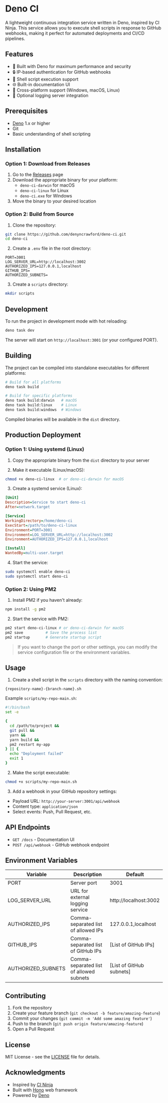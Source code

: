 # Deno CI

A lightweight continuous integration service written in Deno, inspired by CI Ninja. This service allows you to execute shell scripts in response to GitHub webhooks, making it perfect for automated deployments and CI/CD pipelines.

## Features

- 🦕 Built with Deno for maximum performance and security
- 🔒 IP-based authentication for GitHub webhooks
- 📜 Shell script execution support
- 🌐 Built-in documentation UI
- 🚀 Cross-platform support (Windows, macOS, Linux)
- 📝 Optional logging server integration

## Prerequisites

- [Deno](https://deno.land/) 1.x or higher
- Git
- Basic understanding of shell scripting

## Installation

### Option 1: Download from Releases

1. Go to the [Releases](https://github.com/denyncrawford/deno-ci/releases) page
2. Download the appropriate binary for your platform:
   - `deno-ci-darwin` for macOS
   - `deno-ci-linux` for Linux
   - `deno-ci.exe` for Windows
3. Move the binary to your desired location

### Option 2: Build from Source

1. Clone the repository:
```bash
git clone https://github.com/denyncrawford/deno-ci.git
cd deno-ci
```

2. Create a `.env` file in the root directory:
```env
PORT=3001
LOG_SERVER_URL=http://localhost:3002
AUTHORIZED_IPS=127.0.0.1,localhost
GITHUB_IPS=
AUTHORIZED_SUBNETS=
```

3. Create a `scripts` directory:
```bash
mkdir scripts
```

## Development

To run the project in development mode with hot reloading:

```bash
deno task dev
```

The server will start on `http://localhost:3001` (or your configured PORT).

## Building

The project can be compiled into standalone executables for different platforms:

```bash
# Build for all platforms
deno task build

# Build for specific platforms
deno task build:darwin   # macOS
deno task build:linux    # Linux
deno task build:windows  # Windows
```

Compiled binaries will be available in the `dist` directory.

## Production Deployment

### Option 1: Using systemd (Linux)

1. Copy the appropriate binary from the `dist` directory to your server

2. Make it executable (Linux/macOS):
```bash
chmod +x deno-ci-linux  # or deno-ci-darwin for macOS
```

3. Create a systemd service (Linux):
```ini
[Unit]
Description=Service to start deno-ci
After=network.target

[Service]
WorkingDirectory=/home/deno-ci
ExecStart=/path/to/deno-ci-linux
Environment=PORT=3001
Environment=LOG_SERVER_URL=http://localhost:3002
Environment=AUTHORIZED_IPS=127.0.0.1,localhost

[Install]
WantedBy=multi-user.target
```

4. Start the service:
```bash
sudo systemctl enable deno-ci
sudo systemctl start deno-ci
```

### Option 2: Using PM2

1. Install PM2 if you haven't already:
```bash
npm install -g pm2
```

2. Start the service with PM2:
```bash
pm2 start deno-ci-linux # or deno-ci-darwin for macOS
pm2 save          # Save the process list
pm2 startup       # Generate startup script
```

> If you want to change the port or other settings, you can modify the service configuration file or the environment variables.

## Usage

1. Create a shell script in the `scripts` directory with the naming convention:
```
{repository-name}-{branch-name}.sh
```

Example `scripts/my-repo-main.sh`:
```bash
#!/bin/bash
set -e

{
  cd /path/to/project &&
  git pull &&
  yarn &&
  yarn build &&
  pm2 restart my-app
} || {
  echo "Deployment failed"
  exit 1
}
```

2. Make the script executable:
```bash
chmod +x scripts/my-repo-main.sh
```

3. Add a webhook in your GitHub repository settings:
- Payload URL: `http://your-server:3001/api/webhook`
- Content type: `application/json`
- Select events: Push, Pull Request, etc.

## API Endpoints

- `GET /docs` - Documentation UI
- `POST /api/webhook` - GitHub webhook endpoint

## Environment Variables

| Variable | Description | Default |
|----------|-------------|---------|
| PORT | Server port | 3001 |
| LOG_SERVER_URL | URL for external logging service | http://localhost:3002 |
| AUTHORIZED_IPS | Comma-separated list of allowed IPs | 127.0.0.1,localhost |
| GITHUB_IPS | Comma-separated list of GitHub IPs | [List of GitHub IPs] |
| AUTHORIZED_SUBNETS | Comma-separated list of allowed subnets | [List of GitHub subnets] |

## Contributing

1. Fork the repository
2. Create your feature branch (`git checkout -b feature/amazing-feature`)
3. Commit your changes (`git commit -m 'Add some amazing feature'`)
4. Push to the branch (`git push origin feature/amazing-feature`)
5. Open a Pull Request

## License

MIT License - see the [LICENSE](LICENSE) file for details.

## Acknowledgments

- Inspired by [CI Ninja](https://github.com/denyncrawford/ci-ninja)
- Built with [Hono](https://hono.dev/) web framework
- Powered by [Deno](https://deno.land/)
